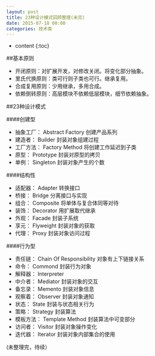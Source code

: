 ```yaml
---
layout: post
title: 23种设计模式回顾整理(未完)
date: 2015-07-18 00:00
categories: 技术类
---
```


* content
{:toc}

##基本原则  

* 开闭原则：对扩展开发，对修改关闭。将变化部分抽象。  
* 里氏代换原则：类可行则子类也可行。继承复用。  
* 合成复用原则：少用继承，多用合成。  
* 依赖倒转原则：高层模块不依赖低层模块，细节依赖抽象。  

##23种设计模式  

####创建型

* 抽象工厂： Abstract Factory 创建产品系列  
* 建造者： Builder 封装对象组建过程  
* 工厂方法： Factory Method 将创建工作延迟到子类  
* 原型： Prototype 封装对原型的拷贝  
* 单例： Singleton 封装对象产生的个数  

####结构性  

* 适配器： Adapter 转换接口  
* 桥接： Bridge 分离接口与实现  
* 组合： Composite 将单体与复合体同等对待  
* 装饰： Decorator 用扩展取代继承  
* 外观： Facade 封装子系统  
* 享元： Flyweight 封装对象的获取  
* 代理： Proxy 封装对象访问过程  

####行为型  

* 责任链： Chain Of Responsibility 对象有上下链接关系  
* 命令： Commond 封装行为对象  
* 解释器： Interpreter  
* 中介者： Mediator 封装对象的交互  
* 备忘录： Memento 封装对象信息  
* 观察着： Observer 封装对象通知  
* 状态： State 封装与状态相关行为  
* 策略： Strategy 封装算法  
* 模板方法： Template Method 封装算法中可变部分  
* 访问者： Visitor 封装对象操作变化  
* 迭代器： Iterator 封装对象内部集合的使用  

(未整理完，待续）